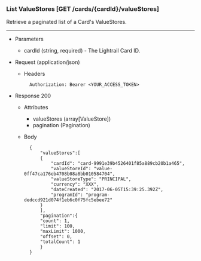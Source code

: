 ### List ValueStores [GET /cards/{cardId}/valueStores]
Retrieve a paginated list of a Card's ValueStores.

---
+ Parameters
    + cardId (string, required) - The Lightrail Card ID.

+ Request (application/json)
    + Headers
    
            Authorization: Bearer <YOUR_ACCESS_TOKEN>

+ Response 200
    + Attributes
        + valueStores (array[ValueStore])
        + pagination (Pagination)

    + Body

            {
                "valueStores":[
                {
                    "cardId": "card-9991e39b4526401f85a889cb20b1a465",
                    "valueStoreId": "value-0ff47ca176eb4708b08a8bb010584704",
                    "valueStoreType": "PRINCIPAL",
                    "currency": "XXX",
                    "dateCreated": "2017-06-05T15:39:25.392Z",
                    "programId": "program-dedccd921d074f1eb6c0f75fc5ebee72"
                }
                ],
                "pagination":{
                "count": 1,
                "limit": 100,
                "maxLimit": 1000,
                "offset": 0,
                "totalCount": 1
                }          
            }

